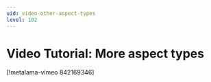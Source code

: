 ```yaml
---
uid: video-other-aspect-types
level: 102
---
```


# Video Tutorial: More aspect types

[!metalama-vimeo 842169346]